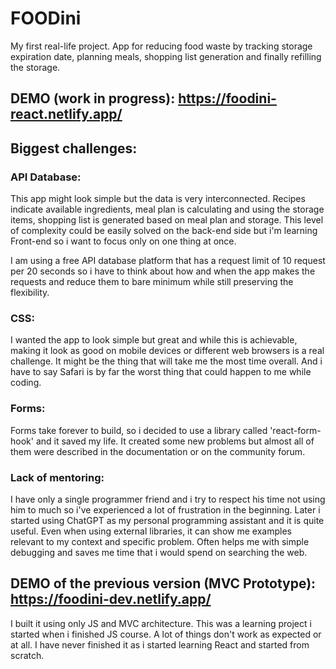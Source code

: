 # FOODini

My first real-life project. App for reducing food waste by tracking storage expiration date, planning meals, shopping list generation and finally refilling the storage.

## DEMO (work in progress): https://foodini-react.netlify.app/

## Biggest challenges:

### API Database:

This app might look simple but the data is very interconnected. Recipes indicate available ingredients, meal plan is calculating and using the storage items, shopping list is generated based on meal plan and storage. This level of complexity could be easily solved on the back-end side but i'm learning Front-end so i want to focus only on one thing at once.

I am using a free API database platform that has a request limit of 10 request per 20 seconds so i have to think about how and when the app makes the requests and reduce them to bare minimum while still preserving the flexibility.

### CSS:

I wanted the app to look simple but great and while this is achievable, making it look as good on mobile devices or different web browsers is a real challenge. It might be the thing that will take me the most time overall. And i have to say Safari is by far the worst thing that could happen to me while coding.

### Forms:

Forms take forever to build, so i decided to use a library called 'react-form-hook' and it saved my life. It created some new problems but almost all of them were described in the documentation or on the community forum.

### Lack of mentoring:

I have only a single programmer friend and i try to respect his time not using him to much so i've experienced a lot of frustration in the beginning. Later i started using ChatGPT as my personal programming assistant and it is quite useful. Even when using external libraries, it can show me examples relevant to my context and specific problem. Often helps me with simple debugging and saves me time that i would spend on searching the web.

## DEMO of the previous version (MVC Prototype): https://foodini-dev.netlify.app/

I built it using only JS and MVC architecture. This was a learning project i started when i finished JS course. A lot of things don't work as expected or at all. I have never finished it as i started learning React and started from scratch.
